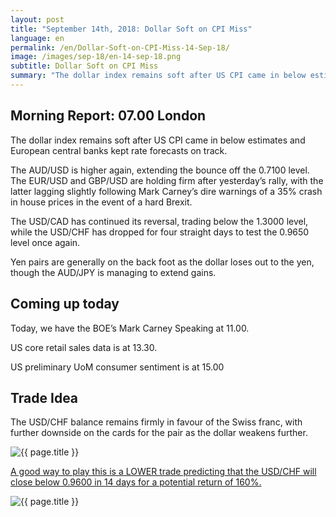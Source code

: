 ```yaml
---
layout: post
title: "September 14th, 2018: Dollar Soft on CPI Miss"
language: en
permalink: /en/Dollar-Soft-on-CPI-Miss-14-Sep-18/
image: /images/sep-18/en-14-sep-18.png
subtitle: Dollar Soft on CPI Miss
summary: "The dollar index remains soft after US CPI came in below estimates and European central banks kept rate forecasts on track"
---
```

## Morning Report: 07.00 London

The dollar index remains soft after US CPI came in below estimates and European central banks kept rate forecasts on track. 

The AUD/USD is higher again, extending the bounce off the 0.7100 level. The EUR/USD and GBP/USD are holding firm after yesterday’s rally, with the latter lagging slightly following Mark Carney’s dire warnings of a 35% crash in house prices in the event of a hard Brexit. 

The USD/CAD has continued its reversal, trading below the 1.3000 level, while the USD/CHF has dropped for four straight days to test the 0.9650 level once again. 

Yen pairs are generally on the back foot as the dollar loses out to the yen, though the AUD/JPY is managing to extend gains. 

## Coming up today

Today, we have the BOE’s Mark Carney Speaking at 11.00. 

US core retail sales data is at 13.30. 

US preliminary UoM consumer sentiment is at 15.00

## Trade Idea

The USD/CHF balance remains firmly in favour of the Swiss franc, with further downside on the cards for the pair as the dollar weakens further.

<img class="post-image" src="{{ site.url }}/images/sep-18/en-14-sep-18.png" alt="{{ page.title }}" title="{{ page.title }}">

<a href="%LINK%%?currency=GBP&market=forex&underlying=frxUSDCHF&formname=higherlower&duration_amount=14&duration_units=d&amount=10&amount_type=stake&expiry_type=duration&barrier=0.96" target="_blank">A good way to play this is a LOWER trade predicting that the USD/CHF will close below 0.9600 in 14 days for a potential return of 160%.</a>

<img class="post-image" src="{{ site.url }}/images/sep-18/en-14-sep-18-2.png" alt="{{ page.title }}" title="{{ page.title }}">